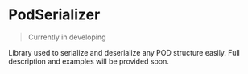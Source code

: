 # PodSerializer

> Currently in developing

Library used to serialize and deserialize any POD structure easily. Full description and examples will be provided soon.
